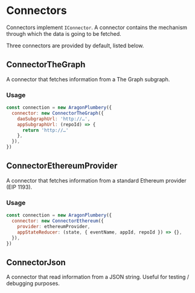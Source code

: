 # Connectors

Connectors implement `IConnector`. A connector contains the mechanism through which the data is going to be fetched.

Three connectors are provided by default, listed below.

## ConnectorTheGraph

A connector that fetches information from a The Graph subgraph.

### Usage

```js
const connection = new AragonPlumbery({
  connector: new ConnectorTheGraph({
    daoSubgraphUrl: 'http://…',
    appSubgraphUrl: (repoId) => {
      return 'http://…'
    },
  }),
})
```

## ConnectorEthereumProvider

A connector that fetches information from a standard Ethereum provider (EIP 1193).

### Usage

```js
const connection = new AragonPlumbery({
  connector: new ConnectorEthereum({
    provider: ethereumProvider,
    appStateReducer: (state, { eventName, appId, repoId }) => {},
  }),
})
```

## ConnectorJson

A connector that read information from a JSON string. Useful for testing / debugging purposes.
